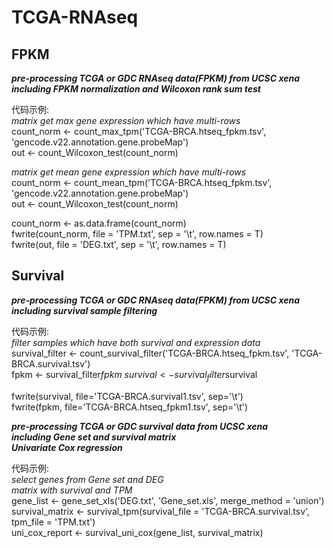 # TCGA-RNAseq
## FPKM
***pre-processing TCGA or GDC RNAseq data(FPKM) from UCSC xena \
including FPKM normalization and Wilcoxon rank sum test***

代码示例: \
*matrix get max gene expression which have multi-rows* \
count_norm <- count_max_tpm('TCGA-BRCA.htseq_fpkm.tsv', 'gencode.v22.annotation.gene.probeMap') \
out <- count_Wilcoxon_test(count_norm) 

*matrix get mean gene expression which have multi-rows* \
count_norm <- count_mean_tpm('TCGA-BRCA.htseq_fpkm.tsv', 'gencode.v22.annotation.gene.probeMap') \
out <- count_Wilcoxon_test(count_norm) 

count_norm <- as.data.frame(count_norm) \
fwrite(count_norm, file = 'TPM.txt', sep = '\t', row.names = T) \
fwrite(out, file = 'DEG.txt', sep = '\t', row.names = T)

## Survival
***pre-processing TCGA or GDC RNAseq data(FPKM) from UCSC xena \
including survival sample filtering***

代码示例: \
*filter samples which have both survival and expression data* \
survival_filter <- count_survival_filter('TCGA-BRCA.htseq_fpkm.tsv', 'TCGA-BRCA.survival.tsv') \
fpkm <- survival_filter$fpkm \
survival <- survival_filter$survival

fwrite(survival, file='TCGA-BRCA.survival1.tsv', sep='\t') \
fwrite(fpkm, file='TCGA-BRCA.htseq_fpkm1.tsv', sep='\t')

***pre-processing TCGA or GDC survival data from UCSC xena \
including Gene set and survival matrix \
Univariate Cox regression***

代码示例: \
*select genes from Gene set and DEG \
matrix with survival and TPM* \
gene_list <- gene_set_xls('DEG.txt', 'Gene_set.xls', merge_method = 'union')
survival_matrix <- survival_tpm(survival_file = 'TCGA-BRCA.survival.tsv', tpm_file = 'TPM.txt') \
uni_cox_report <- survival_uni_cox(gene_list, survival_matrix)

